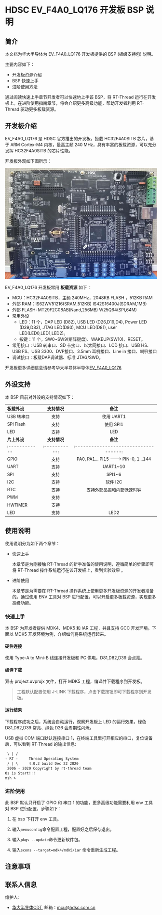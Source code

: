 # HDSC EV_F4A0_LQ176 开发板 BSP 说明

## 简介

本文档为华大半导体为 EV_F4A0_LQ176 开发板提供的 BSP (板级支持包) 说明。

主要内容如下：

- 开发板资源介绍
- BSP 快速上手
- 进阶使用方法

通过阅读快速上手章节开发者可以快速地上手该 BSP，将 RT-Thread 运行在开发板上。在进阶使用指南章节，将会介绍更多高级功能，帮助开发者利用 RT-Thread 驱动更多板载资源。

## 开发板介绍

EV_F4A0_LQ176 是 HDSC 官方推出的开发板，搭载 HC32F4A0SITB 芯片，基于 ARM Cortex-M4 内核，最高主频 240 MHz，具有丰富的板载资源，可以充分发挥 HC32F4A0SITB 的芯片性能。

开发板外观如下图所示：

![board](figures/board.jpg)

EV_F4A0_LQ176 开发板常用 **板载资源** 如下：

- MCU：HC32F4A0SITB，主频 240MHz，2048KB FLASH ，512KB RAM
- 外部 RAM：IS62WV51216(SRAM,512KB) IS42S16400J(SDRAM,1MB)
- 外部 FLASH: MT29F2G08AB(Nand,256MB) W25Q64(SPI,64M)
- 常用外设
  - LED：11 个，DAP LED (D82), USB LED (D26,D19,D4), Power LED (D39,D83), JTAG LED(D80), MCU LED(D81), user LED(LED0,LED1,LED2)。
  - 按键：11 个，SW0~SW9(矩阵键盘)、WAKEUP(SW10)、RESET。
- 常用接口：USB 转串口、SD 卡接口、以太网接口、LCD 接口、USB HS、USB FS、USB 3300、DVP接口、3.5mm 耳机接口、Line in 接口、喇叭接口
- 调试接口：板载DAP调试器、标准 JTAG/SWD。

开发板更多详细信息请参考华大半导体半导体[EV_F4A0_LQ176](https://www.hdsc.com.cn)

## 外设支持

本 BSP 目前对外设的支持情况如下：

| **板载外设**  | **支持情况** |               **备注**                |
| :------------ | :-----------: | :-----------------------------------: |
| USB 转串口    |      支持     |          使用 UART1                  |
| SPI Flash     |     支持     |           使用 SPI1                   |
| LED           |     支持     |           LED                   |
| **片上外设**  | **支持情况** |               **备注**                |
| :------------ | :-----------: | :-----------------------------------: |
| GPIO          |     支持     | PA0, PA1... PI15 ---> PIN: 0, 1...144 |
| UART          |     支持     |              UART1~10                 |
| SPI           |     支持     |              SPI1~6                   |
| I2C           |     支持     |              软件 I2C                 |
| RTC           |     支持     |      支持外部晶振和内部低速时钟         |
| PWM           |     支持     |                                       |
| HWTIMER       |     支持     |                                       |
| LED           |     支持     |              LED2                     |


## 使用说明

使用说明分为如下两个章节：

- 快速上手

    本章节是为刚接触 RT-Thread 的新手准备的使用说明，遵循简单的步骤即可将 RT-Thread 操作系统运行在该开发板上，看到实验效果 。

- 进阶使用

    本章节是为需要在 RT-Thread 操作系统上使用更多开发板资源的开发者准备的。通过使用 ENV 工具对 BSP 进行配置，可以开启更多板载资源，实现更多高级功能。


### 快速上手

本 BSP 为开发者提供 MDK4、MDK5 和 IAR 工程，并且支持 GCC 开发环境。下面以 MDK5 开发环境为例，介绍如何将系统运行起来。

#### 硬件连接

使用 Type-A to Mini-B 线连接开发板和 PC 供电，D81,D82,D39 会点亮。

#### 编译下载

双击 project.uvprojx 文件，打开 MDK5 工程，编译并下载程序到开发板。

> 工程默认配置使用 J-LINK 下载程序，点击下载按钮即可下载程序到开发板。

#### 运行结果

下载程序成功之后，系统会自动运行，观察开发板上 LED 的运行效果，绿色D81,D82,D39 常亮、绿色 D26 会周期性闪烁。

USB 虚拟 COM 端口默认连接串口 1，在终端工具里打开相应的串口，复位设备后，可以看到 RT-Thread 的输出信息:

```
 \ | /
- RT -     Thread Operating System
 / | \     4.0.3 build Dec 22 2020
 2006 - 2020 Copyright by rt-thread team
Os is Start!!!
msh >
```

### 进阶使用

此 BSP 默认只开启了 GPIO 和 串口 1 的功能，更多高级功能需要利用 env 工具对 BSP 进行配置，步骤如下：

1. 在 bsp 下打开 env 工具。

2. 输入`menuconfig`命令配置工程，配置好之后保存退出。

3. 输入`pkgs --update`命令更新软件包。

4. 输入`scons --target=mdk4/mdk5/iar` 命令重新生成工程。

## 注意事项

## 联系人信息

维护人:

-  [华大半导体CDT](http://www.hdsc.com.cn/mcu.htm), 邮箱：<mcu@hdsc.com.cn>
